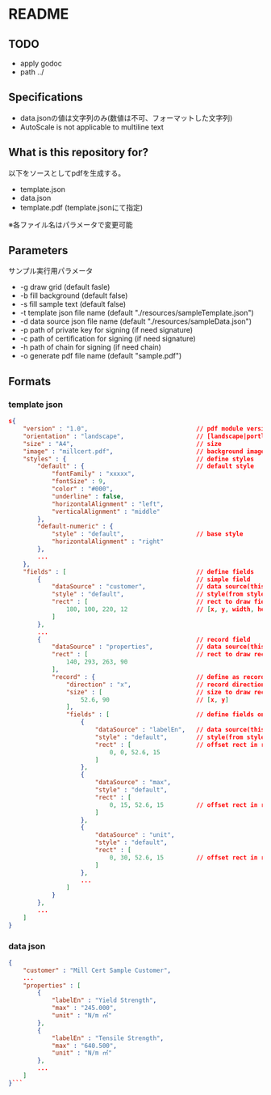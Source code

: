 # README #

## TODO
- apply godoc
- path ../

## Specifications

- data.jsonの値は文字列のみ(数値は不可、フォーマットした文字列)
- AutoScale is not applicable to multiline text 

## What is this repository for? ##

以下をソースとしてpdfを生成する。
- template.json 
- data.json 
- template.pdf (template.jsonにて指定)

※各ファイル名はパラメータで変更可能

## Parameters ##
サンプル実行用パラメータ
- -g draw grid (default fasle)
- -b fill background (default false)
- -s fill sample text (default false)
- -t template json file name (default "./resources/sampleTemplate.json")
- -d data source json file name (default "./resources/sampleData.json")
- -p path of private key for signing (if need signature)
- -c path of certification for signing (if need signature)
- -h path of chain for signing (if need chain)
- -o generate pdf file name (default "sample.pdf")

## Formats ##

### template json ###

```json:template.json
s{
    "version" : "1.0",                              // pdf module version
    "orientation" : "landscape",                    // [landscape|portlait]
    "size" : "A4",                                  // size
    "image" : "millcert.pdf",                       // background image pdf
    "styles" : {                                    // define styles 
        "default" : {                               // default style
            "fontFamily" : "xxxxx",             
            "fontSize" : 9,
            "color" : "#000",
            "underline" : false,
            "horizontalAlignment" : "left",
            "verticalAlignment" : "middle"
        },
        "default-numeric" : {
            "style" : "default",                    // base style
            "horizontalAlignment" : "right"
        },
        ...
    },
    "fields" : [                                    // define fields
        {                                           // simple field
            "dataSource" : "customer",              // data source(this must be value in data.json)
            "style" : "default",                    // style(from styles)
            "rect" : [                              // rect to draw field
                180, 100, 220, 12                   // [x, y, width, height]
            ]
        },
        ...
        {                                           // record field
            "dataSource" : "properties",            // data source(this must be array in data.json)
            "rect" : [                              // rect to draw records
                140, 293, 263, 90
            ],
            "record" : {                            // define as record
                "direction" : "x",                  // record direction
                "size" : [                          // size to draw record
                    52.6, 90                        // [x, y]
                ],
                "fields" : [                        // define fields on record
                    {
                        "dataSource" : "labelEn",   // data source(this must be records' member in data.json)
                        "style" : "default",        // style(from styles)
                        "rect" : [                  // offset rect in record
                            0, 0, 52.6, 15
                        ]
                    },
                    {
                        "dataSource" : "max",
                        "style" : "default",
                        "rect" : [
                            0, 15, 52.6, 15         // offset rect in record
                        ]
                    },
                    {
                        "dataSource" : "unit",
                        "style" : "default",
                        "rect" : [
                            0, 30, 52.6, 15         // offset rect in record
                        ]
                    },
                    ...
                ]
            }
        },
        ...
    ]
}
```

### data json ###

```json:data.json
{
    "customer" : "Mill Cert Sample Customer",
    ...
    "properties" : [
        {
            "labelEn" : "Yield Strength",
            "max" : "245.000",
            "unit" : "N/m ㎡"
        },
        {
            "labelEn" : "Tensile Strength",
            "max" : "640.500",
            "unit" : "N/m ㎡"
        },
        ...
    ]
}```